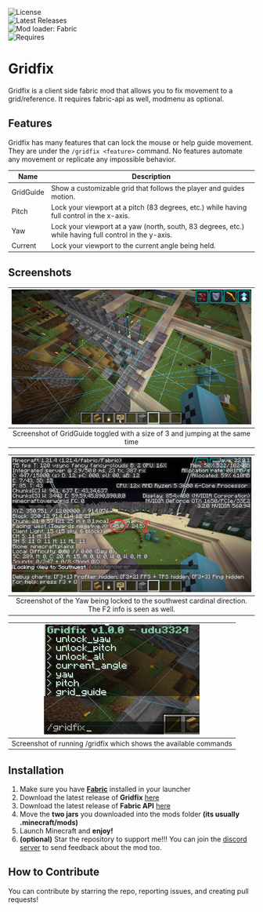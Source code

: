 ![License](https://img.shields.io/github/license/udu3324/gridfix)  
![Latest Releases](https://img.shields.io/github/v/release/udu3324/gridfix)   
![Mod loader: Fabric](https://img.shields.io/badge/modloader-Fabric-decea6?style=round)   
![Requires](https://img.shields.io/badge/requires-Fabric%20API-dece5a?style=round)    

# Gridfix
Gridfix is a client side fabric mod that allows you to fix movement to a grid/reference. It requires fabric-api as well, modmenu as optional.

## Features
Gridfix has many features that can lock the mouse or help guide movement. They are under the `/gridfix <feature>` command. No features automate any movement or replicate any impossible behavior.

| Name      | Description                                                                                           |
|-----------|-------------------------------------------------------------------------------------------------------|
| GridGuide | Show a customizable grid that follows the player and guides motion.                                   |
| Pitch     | Lock your viewport at a pitch (83 degrees, etc.) while having full control in the x-axis.             |
| Yaw       | Lock your viewport at a yaw (north, south, 83 degrees, etc.) while having full control in the y-axis. |
| Current   | Lock your viewport to the current angle being held.                                                   |

## Screenshots
| ![showcase](https://raw.githubusercontent.com/udu3324/Gridfix/refs/heads/master/src/main/resources/assets/gridfix/grid_guide.png) | 
|:---------------------------------------------------------------------------------------------------------------------------------:| 
|                           Screenshot of GridGuide toggled with a size of 3 and jumping at the same time                           |

| ![showcase](https://raw.githubusercontent.com/udu3324/gridfix/refs/heads/master/src/main/resources/assets/gridfix/yaw_lock.png) | 
|:-------------------------------------------------------------------------------------------------------------------------------:| 
|              Screenshot of the Yaw being locked to the southwest cardinal direction. The F2 info is seen as well.               |

| ![showcase](https://raw.githubusercontent.com/udu3324/gridfix/refs/heads/master/src/main/resources/assets/gridfix/help_cmd_v1.png) | 
|:----------------------------------------------------------------------------------------------------------------------------------:| 
|                                 Screenshot of running /gridfix which shows the available commands                                  |

## Installation
1. Make sure you have **[Fabric](https://fabricmc.net/use/installer/)** installed in your launcher
2. Download the latest release of **Gridfix** [here](https://github.com/udu3324/gridfix/releases)
3. Download the latest release of **Fabric API** [here](https://modrinth.com/mod/fabric-api/versions)
4. Move the **two jars** you downloaded into the mods folder **(its usually .minecraft/mods)**
5. Launch Minecraft and **enjoy!**
6. **(optional)** Star the repository to support me!!! You can join the [discord server](https://discord.gg/NXm9tJvyBT) to send feedback about the mod too.

## How to Contribute
You can contribute by starring the repo, reporting issues, and creating pull requests!

